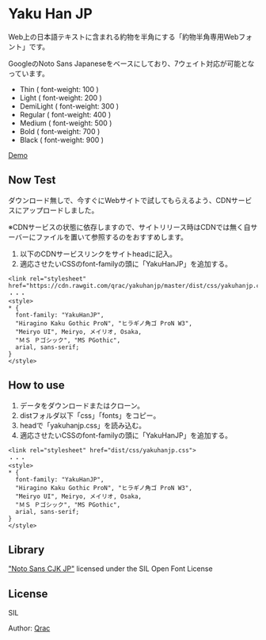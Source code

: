 # Yaku Han JP

Web上の日本語テキストに含まれる約物を半角にする「約物半角専用Webフォント」です。

GoogleのNoto Sans Japaneseをベースにしており、7ウェイト対応が可能となっています。

- Thin ( font-weight: 100 )
- Light ( font-weight: 200 )
- DemiLight ( font-weight: 300 )
- Regular ( font-weight: 400 )
- Medium ( font-weight: 500 )
- Bold ( font-weight: 700 )
- Black ( font-weight: 900 )

[Demo](https://qrac.github.io/yakuhanjp)

## Now Test

ダウンロード無しで、今すぐにWebサイトで試してもらえるよう、CDNサービスにアップロードしました。

※CDNサービスの状態に依存しますので、サイトリリース時はCDNでは無く自サーバーにファイルを置いて参照するのをおすすめします。

1. 以下のCDNサービスリンクをサイトheadに記入。
2. 適応させたいCSSのfont-familyの頭に「YakuHanJP」を追加する。

```
<link rel="stylesheet" href="https://cdn.rawgit.com/qrac/yakuhanjp/master/dist/css/yakuhanjp.css">
・・・
<style>
* {
  font-family: "YakuHanJP",
  "Hiragino Kaku Gothic ProN", "ヒラギノ角ゴ ProN W3",
  "Meiryo UI", Meiryo, メイリオ, Osaka,
  "ＭＳ Ｐゴシック", "MS PGothic",
  arial, sans-serif;
}
</style>
```

## How to use

1. データをダウンロードまたはクローン。
2. distフォルダ以下「css」「fonts」をコピー。
3. headで「yakuhanjp.css」を読み込む。
4. 適応させたいCSSのfont-familyの頭に「YakuHanJP」を追加する。

```
<link rel="stylesheet" href="dist/css/yakuhanjp.css">
・・・
<style>
* {
  font-family: "YakuHanJP",
  "Hiragino Kaku Gothic ProN", "ヒラギノ角ゴ ProN W3",
  "Meiryo UI", Meiryo, メイリオ, Osaka,
  "ＭＳ Ｐゴシック", "MS PGothic",
  arial, sans-serif;
}
</style>
```

## Library

["Noto Sans CJK JP"](https://www.google.com/get/noto/#/) licensed under the SIL Open Font License

## License

SIL

Author: [Qrac](https://twitter.com/Qrac_jp)

